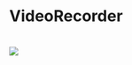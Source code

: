 # VideoRecorder
# [![](https://jitpack.io/v/maniishkr/VideoRecorder.svg)](https://jitpack.io/#maniishkr/VideoRecorder)